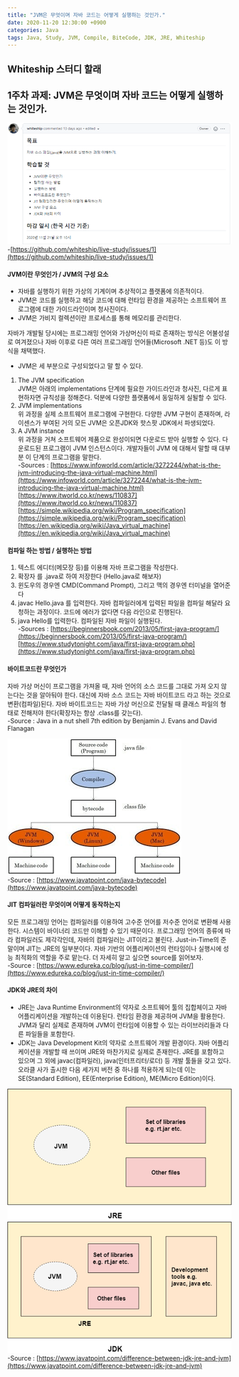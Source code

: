 ```yaml
---
title: "JVM은 무엇이며 자바 코드는 어떻게 실행하는 것인가."
date: 2020-11-20 12:30:00 +0900
categories: Java
tags: Java, Study, JVM, Compile, BiteCode, JDK, JRE, Whiteship
---
```

## Whiteship 스터디 할래

## 1주차 과제: JVM은 무엇이며 자바 코드는 어떻게 실행하는 것인가.
![whiteship01](https://raw.githubusercontent.com/372dev/372dev.github.io/master/_posts/imgs/whiteship01.PNG)  
-[https://github.com/whiteship/live-study/issues/1](https://github.com/whiteship/live-study/issues/1)  

#### JVM이란 무엇인가 / JVM의 구성 요소
* 자바를 실행하기 위한 가상의 기계이며 추상적이고 플랫폼에 의존적이다.
* JVM은 코드를 실행하고 해당 코드에 대해 런타임 환경을 제공하는 소프트웨어 프로그램에 대한 가이드라인이며 청사진이다.
* JVM은 가비지 컬렉션이란 프로세스를 통해 메모리를 관리한다.  

자바가 개발될 당시에는 프로그래밍 언어와 가상머신이 따로 존재하는 방식은 어불성설로 여겨졌으나 자바 이후로 다른 여러 프로그래밍 언어들(Microsoft .NET 등)도 이 방식을 채택했다.  

* JVM은 세 부분으로 구성되었다고 말 할 수 있다.  
1. The JVM specification  
JVM은 아래의 implementations 단계에 필요한 가이드라인과 청사진, 다르게 표현하자면 규칙성을 정해준다. 덕분에 다양한 플랫폼에서 동일하게 실될할 수 있다.  
2. JVM implementations  
위 과정을 실제 소프트웨어 프로그램에 구현한다. 다양한 JVM 구현이 존재하며, 라이센스가 부여된 거의 모든 JVM은 오픈JDK와 핫스팟 JDK에서 파생되었다.  
3. A JVM instance  
위 과정을 거쳐 소프트웨어 제품으로 완성이되면 다운로드 받아 실행할 수 있다. 다운로드된 프로그램이 JVM 인스턴스이다. 개발자들이 JVM 에 대해서 말할 때 대부분 이 단계의 프로그램을 말한다.  
-Sources : [https://www.infoworld.com/article/3272244/what-is-the-jvm-introducing-the-java-virtual-machine.html](https://www.infoworld.com/article/3272244/what-is-the-jvm-introducing-the-java-virtual-machine.html)  
[https://www.itworld.co.kr/news/110837](https://www.itworld.co.kr/news/110837)  
[https://simple.wikipedia.org/wiki/Program_specification](https://simple.wikipedia.org/wiki/Program_specification)  
[https://en.wikipedia.org/wiki/Java_virtual_machine](https://en.wikipedia.org/wiki/Java_virtual_machine)  

#### 컴파일 하는 방법 / 실행하는 방법
1. 텍스트 에디터(메모장 등)를 이용해 자바 프로그램을 작성한다.
2. 확장자 를 .java로 하여 저장한다 (Hello.java로 해보자)
3. 윈도우의 경우엔 CMD(Command Prompt), 그리고 맥의 경우엔 터미널을 열어준다
4. javac Hello.java 를 입력한다. 자바 컴파일러에게 입력된 파일을 컴파일 해달라 요청하는 과정이다. 코드에 에러가 없다면 다음 라인으로 진행된다.
5. java Hello를 입력한다. 컴파일된 자바 파일이 실행된다.  
-Sources : [https://beginnersbook.com/2013/05/first-java-program/](https://beginnersbook.com/2013/05/first-java-program/)  
[https://www.studytonight.com/java/first-java-program.php](https://www.studytonight.com/java/first-java-program.php)  

#### 바이트코드란 무엇인가
자바 가상 머신이 프로그램을 가져올 때, 자바 언어의 소스 코드를 그대로 가져 오지 않는다는 것을 알아둬야 한다. 대신에 자바 소스 코드는 자바 바이트코드 라고 하는 것으로 변환(컴파일)된다. 자바 바이트코드는 자바 가상 머신으로 전달될 때 클래스 파일의 형태로 전해저야 한다(확장자는 항상 .class를 갖는다).  
-Source : Java in a nut shell 7th edition by Benjamin J. Evans and David Flanagan  

![whiteship01_1](https://raw.githubusercontent.com/372dev/372dev.github.io/1ea8172a288c6defb62cd4fbb3b7f21ba2e99ff0/_posts/imgs/whiteship01_1.PNG)  
-Source : [https://www.javatpoint.com/java-bytecode](https://www.javatpoint.com/java-bytecode)  

#### JIT 컴파일러란 무엇이며 어떻게 동작하는지
모든 프로그래밍 언어는 컴파일러를 이용하여 고수준 언어를 저수준 언어로 변환해 사용한다. 시스템이 바이너리 코드만 이해할 수 있기 때문이다. 프로그래밍 언어의 종류에 따라 컴파일러도 제각각인데, 자바의 컴파일러는 JIT이라고 불린다. Just-in-Time의 준말이며 JIT는 JRE의 일부분이다. 자바 기반의 어플리케이션의 런타임이나 실행시에 성능 최적화의 역할을 주로 맡는다. 더 자세히 알고 싶으면 source를 읽어보자.  
-Source : [https://www.edureka.co/blog/just-in-time-compiler/](https://www.edureka.co/blog/just-in-time-compiler/)

#### JDK와 JRE의 차이
* JRE는 Java Runtime Environment의 약자로 소프트웨어 툴의 집합체이고 자바 어플리케이션을 개발하는데 이용된다. 런타임 환경을 제공하며 JVM을 활용한다. JVM과 달리 실제로 존재하며 JVM이 런타임에 이용할 수 있는 라이브러리들과 다른 파일들을 포함한다.
* JDK는 Java Development Kit의 약자로 소프트웨어 개발 환경이다. 자바 어플리케이션을 개발할 때 쓰이며 JRE와 마찬가지로 실제로 존재한다. JRE를 포함하고 있으며 그 외에 javac(컴파일러), java(인터프리터/로더) 등 개발 툴들을 갖고 있다. 오라클 사가 출시한 다음 세가지 버전 중 하나를 적용하게 되는데 이는 SE(Standard Edition), EE(Enterprise Edition), ME(Micro Edition)이다.  

![whiteship01_2](https://raw.githubusercontent.com/372dev/372dev.github.io/master/_posts/imgs/whiteship01_2.PNG)  
![whiteship01_3](https://raw.githubusercontent.com/372dev/372dev.github.io/master/_posts/imgs/whiteship01_3.PNG)  
-Source : [https://www.javatpoint.com/difference-between-jdk-jre-and-jvm](https://www.javatpoint.com/difference-between-jdk-jre-and-jvm)